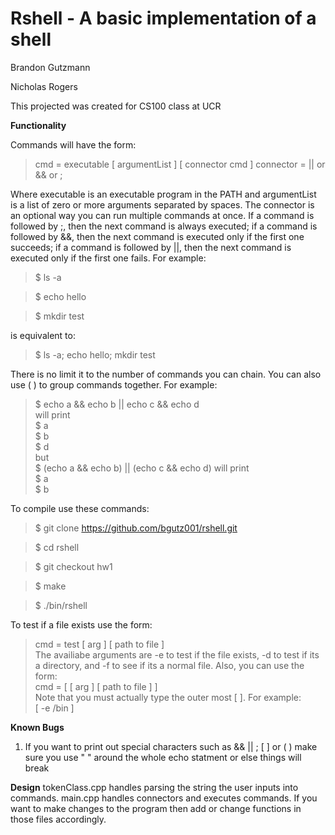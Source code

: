 # Rshell - A basic implementation of a shell 

Brandon Gutzmann  

Nicholas Rogers   

This projected was created for CS100 class at UCR

**Functionality**

Commands will have the form:
> cmd = executable [ argumentList ] [ connector cmd ]
connector = || or && or ;

Where executable is an executable program in the PATH and argumentList is a list of zero
or more arguments separated by spaces. The connector is an optional way you can run multiple
commands at once. If a command is followed by ;, then the next command is always executed;
if a command is followed by &&, then the next command is executed only if the first one
succeeds; if a command is followed by ||, then the next command is executed only if the first
one fails. For example:

> $ ls -a  

> $ echo hello   

> $ mkdir test

is equivalent to:

> $ ls -a; echo hello; mkdir test

There is no limit it to the number of commands you can chain. You can also use ( ) to group commands together. For
example:  
> $ echo a && echo b || echo c && echo d  
will print  
> $ a  
> $ b  
> $ d  
but  
> $ (echo a && echo b) || (echo c && echo d)
will print   
> $ a  
> $ b  

To compile use these commands:

> $ git clone https://github.com/bgutz001/rshell.git   

> $ cd rshell  

> $ git checkout hw1    

> $ make    

> $ ./bin/rshell

To test if a file exists use the form:  
> cmd = test [ arg ] [ path to file ]  
The availiabe arguments are -e to test if the file exists, -d to test if its a directory, and -f to see if its a normal
file. Also, you can use the form:  
> cmd = [ [ arg ] [ path to file ] ]  
Note that you must actually type the outer most [ ]. For example:  
> [ -e /bin ]  


**Known Bugs**

1. If you want to print out special characters such as && || ; [ ] or ( ) make sure you use " " around the whole echo
statment or else things will break


**Design**
tokenClass.cpp handles parsing the string the user inputs into commands. main.cpp handles connectors and executes
commands. If you want to make changes to the program then add or change functions in those files accordingly.
